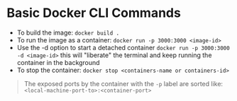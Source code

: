 # Basic Docker CLI Commands

* To build the image: `docker build .`
* To run the image as a container: `docker run -p 3000:3000 <image-id>`
* Use the -d option to start a detached container `docker run -p 3000:3000 -d <image-id>` this will "liberate" the terminal and keep running the container in the background
* To stop the container: `docker stop <containers-name or containers-id>`

> The exposed ports by the container with the `-p` label are sorted like: `<local-machine-port-to>:<container-port>`


